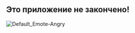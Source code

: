 ## Это приложение не закончено!
![Default_Emote-Angry](https://user-images.githubusercontent.com/69976961/149842852-6be1c30b-850e-4bae-ba5c-4f5645d16c73.png)
